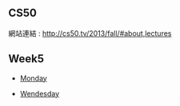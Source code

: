 CS50
---

網站連結 : http://cs50.tv/2013/fall/#about,lectures

Week5
---

* [Monday](https://github.com/06170230/lulu/blob/master/CS50/week5-Monday.md)

* [Wendesday](https://github.com/06170230/lulu/blob/master/CS50/week5-Wendesday.md)
